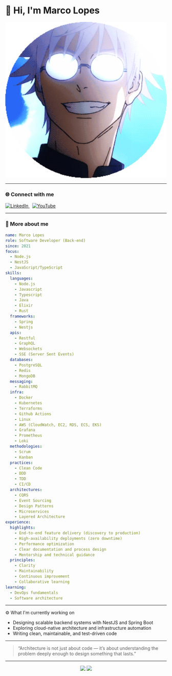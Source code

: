 # 👋 Hi, I'm Marco Lopes  

<p align="center">
  <img src="assets/presentation.gif" alt="Coding GIF" width="600" autoplay loop>
</p>

---

### 🌐 Connect with me
<p align="left">
  <a href="https://linkedin.com/in/marco-lopes-araujo" target="_blank">
    <img src="https://img.shields.io/badge/LinkedIn-0077B5?style=for-the-badge&logo=linkedin&logoColor=white" alt="LinkedIn"/>
  </a>
  &nbsp;
  <a href="https://www.youtube.com/@ProgramadorMetodico" target="_blank">
    <img src="https://img.shields.io/badge/YouTube-FF0000?style=for-the-badge&logo=youtube&logoColor=white" alt="YouTube"/>
  </a>
</p>

---

### 🧠 More about me
```yaml
name: Marco Lopes
role: Software Developer (Back-end)
since: 2021
focus:
  - Node.js
  - NestJS
  - JavaScript/TypeScript
skills:
  languages:
    - Node.js
    - Javascript
    - Typescript
    - Java
    - Elixir
    - Rust
  frameworks:
    - Spring
    - Nestjs
  apis:
    - Restful
    - GraphQL
    - Websockets
    - SSE (Server Sent Events)
  databases:
    - PostgreSQL
    - Redis
    - MongoDB
  messaging:
    - RabbitMQ
  infra:
    - Docker
    - Kubernetes
    - Terraforms
    - Github Actions
    - Linux
    - AWS (CloudWatch, EC2, RDS, ECS, EKS)
    - Grafana
    - Prometheus
    - Loki
  methodologies:
    - Scrum
    - Kanban
  practices:
    - Clean Code
    - DDD
    - TDD
    - CI/CD
  architectures:
    - CQRS
    - Event Sourcing
    - Design Patterns
    - Microservices
    - Layered Architecture
experience:
  highlights:
    - End-to-end feature delivery (discovery to production)
    - High-availability deployments (zero downtime)
    - Performance optimization
    - Clear documentation and process design
    - Mentorship and technical guidance
  principles:
    - Clarity
    - Maintainability
    - Continuous improvement
    - Collaborative learning
learning:
  - DevOps fundamentals
  - Software architecture
```

---

⚙️ What I'm currently working on

- Designing scalable backend systems with NestJS and Spring Boot
- Exploring cloud-native architecture and infrastructure automation
- Writing clean, maintainable, and test-driven code

---

> “Architecture is not just about code — it’s about understanding the problem deeply enough to design something that lasts.”

---

<p align="center">
  <img src="https://github-readme-stats.vercel.app/api?username=MarcoLopes389&show_icons=true&theme=dark&count_private=true" />
  <img src="https://github-readme-streak-stats.herokuapp.com/?user=MarcoLopes389&theme=dark" />
</p>

